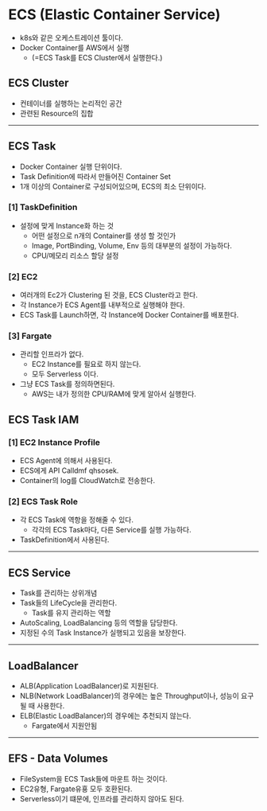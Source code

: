 # ECS (Elastic Container Service)
- k8s와 같은 오케스트레이션 툴이다.
- Docker Container를 AWS에서 실행
  - (=ECS Task를 ECS Cluster에서 실행한다.)

## ECS Cluster
- 컨테이너를 실행하는 논리적인 공간
- 관련된 Resource의 집합

***

## ECS Task
- Docker Container 실행 단위이다.
- Task Definition에 따라서 만들어진 Container Set
- 1개 이상의 Container로 구성되어있으며, ECS의 최소 단위이다.

### [1] TaskDefinition
- 설정에 맞게 Instance화 하는 것
  - 어떤 설정으로 n개의 Container를 생성 할 것인가
  - Image, PortBinding, Volume, Env 등의 대부분의 설정이 가능하다.
  - CPU/메모리 리소스 할당 설정

### [2] EC2
- 여러개의 Ec2가 Clustering 된 것을, ECS Cluster라고 한다.
- 각 Instance가 ECS Agent를 내부적으로 실행해야 한다.
- ECS Task를 Launch하면, 각 Instance에 Docker Container를 배포한다.

### [3] Fargate
- 관리할 인프라가 없다.
  - EC2 Instance를 필요로 하지 않는다.
  - 모두 Serverless 이다.
- 그냥 ECS Task를 정의하면된다.
  - AWS는 내가 정의한 CPU/RAM에 맞게 알아서 실행한다.

## ECS Task IAM
### [1] EC2 Instance Profile 
- ECS Agent에 의해서 사용된다.
- ECS에게 API Calldmf qhsosek.
- Container의 log를 CloudWatch로 전송한다.

### [2] ECS Task Role
- 각 ECS Task에 역항을 정해줄 수 있다.
  - 각각의 ECS Task마다, 다른 Service를 실행 가능하다.
- TaskDefinition에서 사용된다.

***

## ECS Service
- Task를 관리하는 상위개념
- Task들의 LifeCycle을 관리한다.
  - Task를 유지 관리하는 역할
- AutoScaling, LoadBalancing 등의 역할을 담당한다.
- 지정된 수의 Task Instance가 실행되고 있음을 보장한다.

***

## LoadBalancer
- ALB(Application LoadBalancer)로 지원된다.
- NLB(Network LoadBalancer)의 경우에는 높은 Throughput이나, 성능이 요구될 때 사용한다.
- ELB(Elastic LoadBalancer)의 경우에는 추천되지 않는다.
  - Fargate에서 지원안됨

***

## EFS - Data Volumes
- FileSystem을 ECS Task들에 마운트 하는 것이다.
- EC2유형, Fargate유횽 모두 호환된다.
- Serverless이기 떄문에, 인프라를 관리하지 않아도 된다.
